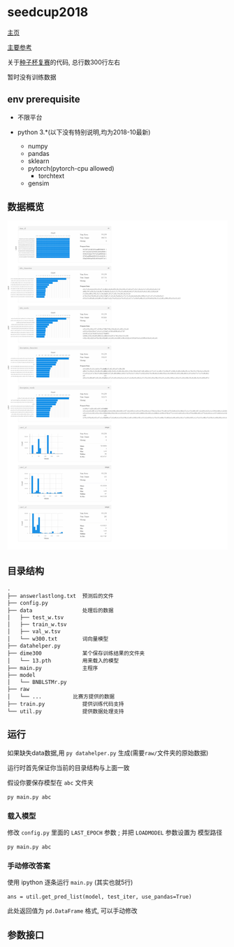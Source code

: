 # seedcup2018

[主页](https://uniqueai.me/seedcup2018/)

[主要参考](https://github.com/wabyking/TextClassificationBenchmark)

关于[种子杯复赛](http://rank.dian.org.cn/static/index.html)的代码, 总行数300行左右

暂时没有训练数据

## env prerequisite

+ 不限平台
+ python 3.*(以下没有特别说明,均为2018-10最新)

  + numpy
  + pandas
  + sklearn
  + pytorch(pytorch-cpu allowed)
    + torchtext
  + gensim

## 数据概览

![data.png](visualization.png)

## 目录结构

    .                       
    ├── answerlastlong.txt  预测后的文件
    ├── config.py           
    ├── data                处理后的数据
    │   ├── test_w.tsv      
    │   ├── train_w.tsv     
    │   ├── val_w.tsv       
    │   └── w300.txt        词向量模型
    ├── datahelper.py       
    ├── dime300             某个保存训练结果的文件夹
    │   └── 13.pth          用来载入的模型
    ├── main.py             主程序
    ├── model               
    │   └── BNBLSTMr.py     
    ├── raw
    │   └── ...          比赛方提供的数据
    ├── train.py            提供训练代码支持
    └── util.py             提供数据处理支持


## 运行

如果缺失data数据,用 `py datahelper.py` 生成(需要`raw/`文件夹的原始数据)

运行时首先保证你当前的目录结构与上面一致

假设你要保存模型在 `abc` 文件夹

`py main.py abc`

### 载入模型

修改 `config.py` 里面的 `LAST_EPOCH` 参数 ; 并把 `LOADMODEL` 参数设置为 模型路径

 `py main.py abc`

### 手动修改答案

使用 ipython 逐条运行 `main.py` (其实也就5行)

`ans = util.get_pred_list(model, test_iter, use_pandas=True)`

此处返回值为 `pd.DataFrame` 格式, 可以手动修改

## 参数接口
